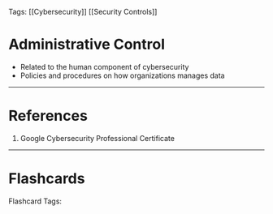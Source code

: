Tags: [[Cybersecurity]] [[Security Controls]]
# Administrative Control

- Related to the human component of cybersecurity
- Policies and procedures on how organizations manages data

---
# References

1. Google Cybersecurity Professional Certificate

---
# Flashcards

Flashcard Tags: 